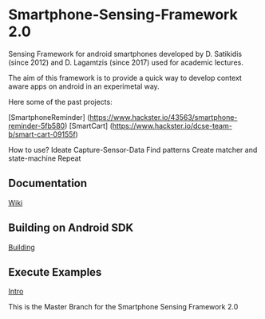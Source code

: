# Smartphone-Sensing-Framework 2.0
Sensing Framework for android smartphones developed by D. Satikidis (since 2012) and D. Lagamtzis (since 2017) used for academic lectures.

The aim of this framework is to provide a quick way to develop context aware apps on android in an experimetal way.

Here some of the past projects:

[SmartphoneReminder] (https://www.hackster.io/43563/smartphone-reminder-5fb580)
[SmartCart] (https://www.hackster.io/dcse-team-b/smart-cart-09155f)


How to use?
  Ideate
  Capture-Sensor-Data
  Find patterns
  Create matcher and state-machine
  Repeat
  
## Documentation
[Wiki](https://github.com/MrDio/Smartphone-Sensing-Framework/wiki/Systemoverview)

## Building on Android SDK
[Building](https://github.com/MrDio/Smartphone-Sensing-Framework/wiki/Building-with-Android-SDK)

## Execute Examples

[Intro](https://github.com/MrDio/Smartphone-Sensing-Framework/wiki/Execute-Example)


This is the Master Branch for the Smartphone Sensing Framework 2.0
